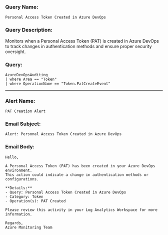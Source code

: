 ### Query Name:  
`Personal Access Token Created in Azure DevOps`

### Query Description:  
Monitors when a Personal Access Token (PAT) is created in Azure DevOps to track changes in authentication methods and ensure proper security oversight.

### Query:  
```kql
AzureDevOpsAuditing
| where Area == "Token"
| where OperationName == "Token.PatCreateEvent"
```

---

### Alert Name:  
`PAT Creation Alert`

### Email Subject:  
`Alert: Personal Access Token Created in Azure DevOps`

### Email Body:  
```
Hello,

A Personal Access Token (PAT) has been created in your Azure DevOps environment.  
This action could indicate a change in authentication methods or configurations.

**Details:**  
- Query: Personal Access Token Created in Azure DevOps  
- Category: Token  
- Operation(s): PAT Created

Please review this activity in your Log Analytics Workspace for more information.

Regards,  
Azure Monitoring Team
```
